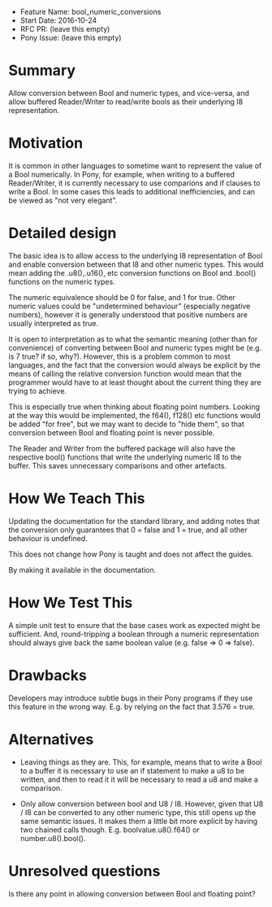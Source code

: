 - Feature Name: bool_numeric_conversions
- Start Date: 2016-10-24
- RFC PR: (leave this empty)
- Pony Issue: (leave this empty)

# Summary

Allow conversion between Bool and numeric types, and vice-versa, and allow
buffered Reader/Writer to read/write bools as their underlying I8
representation.

# Motivation

It is common in other languages to sometime want to represent the value of a
Bool numerically. In Pony, for example, when writing to a buffered Reader/Writer,
it is currently necessary to use comparions and if clauses to write a Bool. In
some cases this leads to additional inefficiencies, and can be viewed as "not
very elegant". 

# Detailed design

The basic idea is to allow access to the underlying I8 representation of Bool
and enable conversion between that I8 and other numeric types. This would mean
adding the .u8(),.u16(), etc conversion functions on Bool and .bool() functions
on the numeric types.

The numeric equivalence should be 0 for false, and 1 for true. Other numeric
values could be "undetermined behaviour" (especially negative numbers), however
it is generally understood that positive numbers are usually interpreted as true.

It is open to interpretation as to what the semantic meaning (other than for
convenience) of converting between Bool and numeric types might be (e.g. is
7 true? if so, why?).
However, this is a problem common to most languages, and the fact that the
conversion would always be explicit by the means of calling the relative
conversion function would mean that the programmer would have to at least
thought about the current thing they are trying to achieve.

This is especially true when thinking about floating point numbers. Looking at
the way this would be implemented, the f64(), f128() etc functions would be
added "for free", but we may want to decide to "hide them", so that conversion
between Bool and floating point is never possible. 

The Reader and Writer from the buffered package will also have the respective
bool() functions that write the underlying numeric I8 to the buffer. This saves
unnecessary comparisons and other artefacts.

# How We Teach This

Updating the documentation for the standard library, and adding notes that the
conversion only guarantees that 0 = false and 1 = true, and all other behaviour
is undefined.

This does not change how Pony is taught and does not affect the guides.

By making it available in the documentation.

# How We Test This

A simple unit test to ensure that the base cases work as expected might be
sufficient. And, round-tripping a boolean through a numeric representation
should always give back the same boolean value (e.g. false => 0 => false).

# Drawbacks

Developers may introduce subtle bugs in their Pony programs if they use this
feature in the wrong way. E.g. by relying on the fact that 3.576 = true.

# Alternatives

* Leaving things as they are. This, for example, means that to write a Bool to a
buffer it is necessary to use an if statement to make a u8 to be written, and
then to read it it will be necessary to read a u8 and make a comparison.

* Only allow conversion between bool and U8 / I8. However, given that U8 / I8
can be converted to any other numeric type, this still opens up the same
semantic issues. It makes them a little bit more explicit by having two chained
calls though. E.g. boolvalue.u8().f64() or number.u8().bool().

# Unresolved questions

Is there any point in allowing conversion between Bool and floating point?
